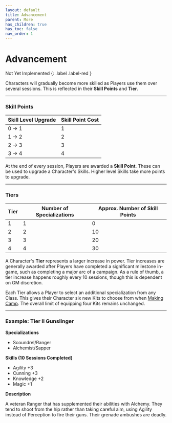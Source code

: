 ```yaml
---
layout: default
title: Advancement
parent: More
has_children: true
has_toc: false
nav_order: 1
---
```


# Advancement

Not Yet Implemented
{: .label .label-red }

Characters will gradually become more skilled as Players use them over several sessions. This is reflected in their **Skill Points** and **Tier**.

---

### Skill Points

| Skill Level Upgrade | Skill Point Cost |
| ------------------- | ---------------- |
| 0 -> 1              | 1                |
| 1 -> 2              | 2                |
| 2 -> 3              | 3                |
| 3 -> 4              | 4                |

At the end of every session, Players are awarded a **Skill Point**. These can be used to upgrade a Character's Skills. Higher level Skills take more points to upgrade.

---

### Tiers

| Tier | Number of Specializations | Approx. Number of Skill Points |
| ---- | ------------------------- | ------------------------------ |
| 1    | 1                         | 0                              |
| 2    | 2                         | 10                             |
| 3    | 3                         | 20                             |
| 4    | 4                         | 30                             |

A Character's **Tier** represents a larger increase in power. Tier increases are generally awarded after Players have completed a significant milestone in-game, such as completing a major arc of a campaign. As a rule of thumb, a tier increase happens roughly every 10 sessions, though this is dependent on GM discretion.

Each Tier allows a Player to select an additional specialization from any Class. This gives their Character six new Kits to choose from when [Making Camp](../../adventuring/exploration/index.md). The overall limit of equipping four Kits remains unchanged.

---

### Example: Tier II Gunslinger

**Specializations**

- Scoundrel/Ranger
- Alchemist/Sapper

**Skills (10 Sessions Completed)**

- Agility +3
- Cunning +3
- Knowledge +2
- Magic +1

**Description**

A veteran Ranger that has supplemented their abilities with Alchemy. They tend to shoot from the hip rather than taking careful aim, using Agility instead of Perception to fire their guns. Their grenade ambushes are deadly.
